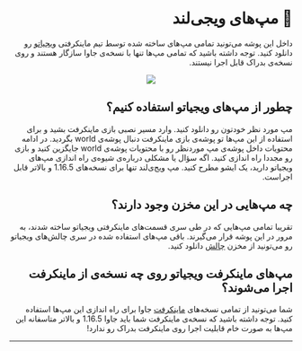 
<div dir="rtl">

# 👾 مپ‌های ویجی‌لند
   داخل این پوشه می‌تونید تمامی مپ‌های ساخته شده توسط تیم ماینکرفتی [ویجیاتو](https://vigiato.net) رو دانلود کنید. توجه داشته باشید که تمامی مپ‌ها تنها با نسخه‌ی جاوا سازگار هستند و روی نسخه‌ی بدراک قابل اجرا نیستند.
<p align="center">
    <img src="https://github.com/Vigiatonet/Vigiland/blob/main/Maps/Media/Vigiland.png" >
</p>
   
   ## چطور از مپ‌های ویجیاتو استفاده کنیم؟ 
مپ مورد نظر خودتون رو دانلود کنید. وارد مسیر نصبی بازی ماینکرفت بشید و برای استفاده از این مپ‌ها تو پوشه‌ی بازی ماینکرفت دنبال پوشه‌ی world بگردید. در ادامه محتویات داخل پوشه‌ی مپ موردنظر رو با محتویات پوشه‌ی world جایگزین کنید و بازی رو مجددا راه اندازی کنید. اگه سؤال یا مشکلی درباره‌‌ی شیوه‌ی راه اندازی مپ‌های ویجیاتو دارید، یک ایشو مطرح کنید.
مپ ویج‌ی‌لند تنها برای نسخه‌های 1.16.5 و بالاتر قابل اجراست.

   ## چه مپ‌هایی در این مخزن وجود دارند؟  
   تقریبا تمامی مپ‌هایی که در طی سری قسمت‌های ماینکرفتی ویجیاتو ساخته شدند، به مرور در این پوشه قرار می‌گیرند. باقی مپ‌های استفاده شده در سری چالش‌های ویجیاتو رو می‌تونید از مخزن [چالش](https://github.com/Vigiatonet/MinecraftChallange) دانلود کنید. 

   
   ## مپ‌های ماینکرفت ویجیاتو روی چه نسخه‌ی از ماینکرفت اجرا می‌شوند؟  
   شما می‌تونید از تمامی نسخه‌های [ماینکرفت](https://www.minecraft.net/) جاوا برای راه اندازی این مپ‌ها استفاده کنید. توجه داشته باشید که نسخه‌ی ماینکرفت شما باید جاوا 1.16.5 و بالاتر متاسفانه این مپ‌ها به صورت خام قابلیت اجرا روی ماینکرفت بدراک رو ندارد!


   ***

  
  </div>
